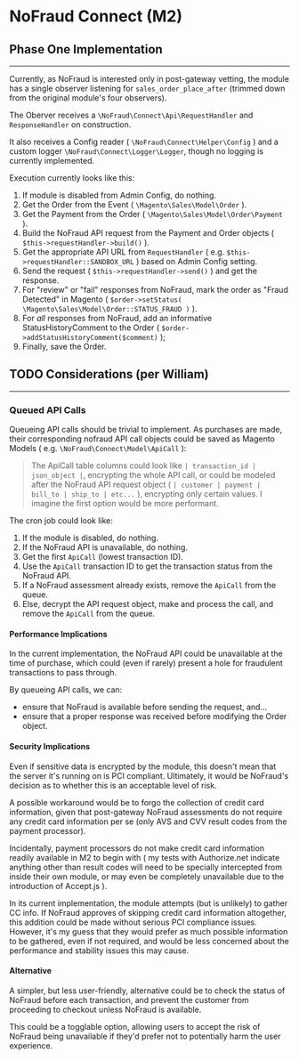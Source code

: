 # NoFraud Connect (M2)

## Phase One Implementation
---------------------------

Currently, as NoFraud is interested only in post-gateway vetting, the module has a single observer listening for `sales_order_place_after` (trimmed down from the original module's four observers).

The Oberver receives a `\NoFraud\Connect\Api\RequestHandler` and `ResponseHandler` on construction.

It also receives a Config reader ( `\NoFraud\Connect\Helper\Config` ) and a custom logger `\NoFraud\Connect\Logger\Logger`, though no logging is currently implemented.

Execution currently looks like this:

1. If module is disabled from Admin Config, do nothing.
2. Get the Order from the Event ( `\Magento\Sales\Model\Order` ).
3. Get the Payment from the Order ( `\Magento\Sales\Model\Order\Payment` ).
4. Build the NoFraud API request from the Payment and Order objects ( `$this->requestHandler->build()` ).
5. Get the appropriate API URL from `RequestHandler` ( e.g. `$this->requestHandler::SANDBOX_URL` ) based on Admin Config setting.
6. Send the request ( `$this->requestHandler->send()` ) and get the response.
7. For "review" or "fail" responses from NoFraud, mark the order as "Fraud Detected" in Magento ( `$order->setStatus( \Magento\Sales\Model\Order::STATUS_FRAUD )` ).
8. For _all_ responses from NoFraud, add an informative StatusHistoryComment to the Order ( `$order->addStatusHistoryComment($comment)` );
9. Finally, save the Order.

## TODO Considerations (per William)
------------------------------------

### Queued API Calls

Queueing API calls should be trivial to implement. As purchases are made, their corresponding nofraud API call objects could be saved as Magento Models ( e.g. `\NoFraud\Connect\Model\ApiCall` ):

> The ApiCall table columns could look like `| transaction_id | json_object |`, encrypting the whole API call, or could be modeled after the NoFraud API request object ( `| customer | payment | bill_to | ship_to | etc...` ), encrypting only certain values. I imagine the first option would be more performant.

The cron job could look like:

  1. If the module is disabled, do nothing.
  2. If the NoFraud API is unavailable, do nothing.
  3. Get the first `ApiCall` (lowest transaction ID).
  3. Use the `ApiCall` transaction ID to get the transaction status from the NoFraud API.
  4. If a NoFraud assessment already exists, remove the `ApiCall` from the queue.
  5. Else, decrypt the API request object, make and process the call, and remove the `ApiCall` from the queue.

#### Performance Implications

In the current implementation, the NoFraud API could be unavailable at the time of purchase, which could (even if rarely) present a hole for fraudulent transactions to pass through.

By queueing API calls, we can:
  * ensure that NoFraud is available before sending the request, and...
  * ensure that a proper response was received before modifying the Order object.

#### Security Implications

Even if sensitive data is encrypted by the module, this doesn't mean that the server it's running on is PCI compliant. Ultimately, it would be NoFraud's decision as to whether this is an acceptable level of risk.

A possible workaround would be to forgo the collection of credit card information, given that post-gateway NoFraud assessments do not require any credit card information per se (only AVS and CVV result codes from the payment processor).

Incidentally, payment processors do not make credit card information readily available in M2 to begin with ( my tests with Authorize.net indicate anything other than result codes will need to be specially intercepted from inside their own module, or may even be completely unavailable due to the introduction of Accept.js ).

In its current implementation, the module attempts (but is unlikely) to gather CC info. If NoFraud approves of skipping credit card information altogether, this addition could be made without serious PCI compliance issues. However, it's my guess that they would prefer as much possible information to be gathered, even if not required, and would be less concerned about the performance and stability issues this may cause.

#### Alternative

A simpler, but less user-friendly, alternative could be to check the status of NoFraud before each transaction, and prevent the customer from proceeding to checkout unless NoFraud is available.

This could be a togglable option, allowing users to accept the risk of NoFraud being unavailable if they'd prefer not to potentially harm the user experience.
